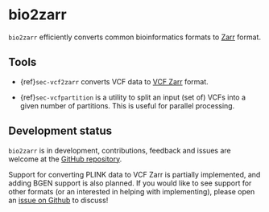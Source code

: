 # bio2zarr

`bio2zarr` efficiently converts common bioinformatics formats to
[Zarr](https://zarr.readthedocs.io/en/stable/) format.

## Tools

- {ref}`sec-vcf2zarr` converts VCF data to
  [VCF Zarr](https://github.com/sgkit-dev/vcf-zarr-spec/) format.

- {ref}`sec-vcfpartition` is a utility to split an input (set of)
  VCFs into a given number of partitions. This is useful for
  parallel processing.

## Development status

`bio2zarr` is in development, contributions, feedback and issues are welcome
at the [GitHub repository](https://github.com/sgkit-dev/bio2zarr).

Support for converting PLINK data to VCF Zarr is partially implemented,
and adding BGEN support is also planned. If you would like to see
support for other formats (or an interested in helping with implementing),
please open an [issue on Github](https://github.com/sgkit-dev/bio2zarr/issues)
to discuss!


